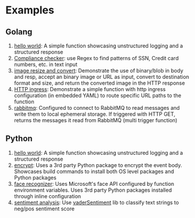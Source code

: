 # Examples

## Golang
1. [hello world](golang/helloworld): A simple function showcasing unstructured logging and a structured response
2. [Compliance checker](golang/regexscan): use Regex to find patterns of SSN, Credit card numbers, etc. in text input 
3. [image resize and convert](golang/image): Demonstrate the use of binary/blob in body and resp, accept an binary image or URL as input, convert to destination format and size, and return the converted image in the HTTP response
4. [HTTP ingress](golang/ingress): Demonstrate a simple function with http ingress configuration (in embedded YAML) to route specific URL paths to the function  
5. [rabbitmq](golang/rabbitmq): Configured to connect to RabbitMQ to read messages and write them to local ephemeral storage. If triggered with HTTP GET, returns the messages it read from RabbitMQ (multi trigger function)

## Python
1. [hello world](python/helloworld): A simple function showcasing unstructured logging and a structured response
2. [encrypt](python/encrypt): Uses a 3rd party Python package to encrypt the event body. Showcases build commands to install both OS level packages and Python packages
3. [face recognizer](python/facerecognizer): Uses Microsoft's face API configured by function environment variables. Uses 3rd party Python packages installed through inline configuration
4. [sentiment analysis](python/sentiments): Use [vaderSentiment](https://github.com/cjhutto/vaderSentiment) lib to classify text strings to neg/pos sentiment score 
